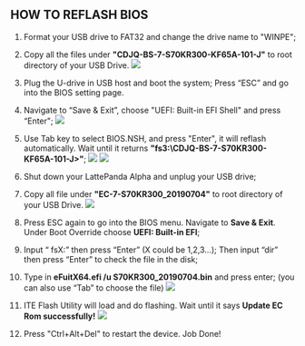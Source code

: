 ## HOW TO REFLASH BIOS

1. Format your USB drive to FAT32 and change the drive name to "WINPE";
2. Copy all the files under **"CDJQ-BS-7-S70KR300-KF65A-101-J"** to root directory of your USB Drive.
 ![](https://www.lattepanda.com/wp-content/uploads/2020/06/Untitled.png)
3. Plug the U-drive in USB host and boot the system; Press “ESC” and go into the BIOS setting page.
4. Navigate to “Save & Exit”, choose "UEFI: Built-in EFI Shell" and press “Enter";
 ![](https://www.lattepanda.com/wp-content/uploads/2019/08/Alpha-BIOS-reflash01.jpg)
5. Use Tab key to select BIOS.NSH, and press "Enter", it will reflash automatically. Wait until it returns **"fs3:\CDJQ-BS-7-S70KR300-KF65A-101-J>"**;
 ![](https://www.lattepanda.com/wp-content/uploads/2020/06/8100Y-auto-BIOS-01.jpg)
 ![](https://www.lattepanda.com/wp-content/uploads/2020/06/8100Y-auto-BIOS-02.jpg)
6. Shut down your LattePanda Alpha and unplug your USB drive;


7. Copy all file under **"EC-7-S70KR300_20190704"** to root directory of your USB Drive.
 ![](https://www.lattepanda.com/wp-content/uploads/2020/06/Untitled2.png)
8. Press ESC again to go into the BIOS menu. Navigate to **Save & Exit**. Under Boot Override choose **UEFI: Built-in EFI**;
9. Input “ fsX:” then press “Enter” (X could be 1,2,3…); Then input “dir” then press “Enter” to check the file in the disk;
10. Type in **eFuitX64.efi /u S70KR300_20190704.bin** and press enter; (you can also use “Tab” to choose the file)
 ![](https://www.lattepanda.com/wp-content/uploads/2020/06/8100Y-auto-BIOS-03.jpg)
11. ITE Flash Utility will load and do flashing. Wait until it says **Update EC Rom successfully!**
 ![](https://www.lattepanda.com/wp-content/uploads/2020/06/8100Y-auto-BIOS-04.jpg)
12. Press "Ctrl+Alt+Del" to restart the device. Job Done!
